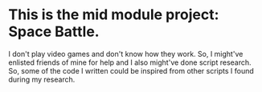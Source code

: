 # This is the mid module project: Space Battle.

I don't play video games and don't know how they work. So, I might've enlisted friends of mine for help and I also might've done script research. So, some of the code I written could be inspired from other scripts I found during my research. 